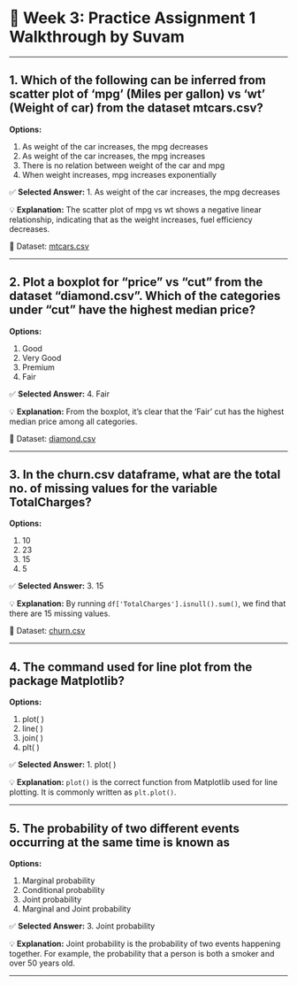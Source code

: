 <h1>🐍 Week 3: Practice Assignment 1 Walkthrough by Suvam</h1>
<hr>

<h2>1. Which of the following can be inferred from scatter plot of ‘mpg’ (Miles per gallon) vs ‘wt’ (Weight of car) from the dataset mtcars.csv?</h2>
<p><strong>Options:</strong></p>
<ol>
    <li>As weight of the car increases, the mpg decreases</li>
    <li>As weight of the car increases, the mpg increases</li>
    <li>There is no relation between weight of the car and mpg</li>
    <li>When weight increases, mpg increases exponentially</li>
</ol>
<p>✅ <strong>Selected Answer:</strong> 1. As weight of the car increases, the mpg decreases</p>
<p>💡 <strong>Explanation:</strong> The scatter plot of mpg vs wt shows a negative linear relationship, indicating that as the weight increases, fuel efficiency decreases.</p>
<p>📁 Dataset: <a href="https://drive.google.com/file/d/1Ua21bZfbtN4DUw4fK9XCF3AJmcIqSn4w/view?usp=sharing" target="_blank">mtcars.csv</a></p>

<hr>

<h2>2. Plot a boxplot for “price” vs “cut” from the dataset “diamond.csv”. Which of the categories under “cut” have the highest median price?</h2>
<p><strong>Options:</strong></p>
<ol>
    <li>Good</li>
    <li>Very Good</li>
    <li>Premium</li>
    <li>Fair</li>
</ol>
<p>✅ <strong>Selected Answer:</strong> 4. Fair</p>
<p>💡 <strong>Explanation:</strong> From the boxplot, it’s clear that the ‘Fair’ cut has the highest median price among all categories.</p>
<p>📁 Dataset: <a href="https://drive.google.com/file/d/1oSRxlHG8NcK9jNgIn4Q1Y5GGi6Jm5asX/view?usp=sharing" target="_blank">diamond.csv</a></p>

<hr>

<h2>3. In the churn.csv dataframe, what are the total no. of missing values for the variable TotalCharges?</h2>
<p><strong>Options:</strong></p>
<ol>
    <li>10</li>
    <li>23</li>
    <li>15</li>
    <li>5</li>
</ol>
<p>✅ <strong>Selected Answer:</strong> 3. 15</p>
<p>💡 <strong>Explanation:</strong> By running <code>df['TotalCharges'].isnull().sum()</code>, we find that there are 15 missing values.</p>
<p>📁 Dataset: <a href="https://drive.google.com/open?id=14eJFzce4nMREzCsd4tCTewnFdz6GZAD4" target="_blank">churn.csv</a></p>

<hr>

<h2>4. The command used for line plot from the package Matplotlib?</h2>
<p><strong>Options:</strong></p>
<ol>
    <li>plot( )</li>
    <li>line( )</li>
    <li>join( )</li>
    <li>plt( )</li>
</ol>
<p>✅ <strong>Selected Answer:</strong> 1. plot( )</p>
<p>💡 <strong>Explanation:</strong> <code>plot()</code> is the correct function from Matplotlib used for line plotting. It is commonly written as <code>plt.plot()</code>.</p>

<hr>

<h2>5. The probability of two different events occurring at the same time is known as</h2>
<p><strong>Options:</strong></p>
<ol>
    <li>Marginal probability</li>
    <li>Conditional probability</li>
    <li>Joint probability</li>
    <li>Marginal and Joint probability</li>
</ol>
<p>✅ <strong>Selected Answer:</strong> 3. Joint probability</p>
<p>💡 <strong>Explanation:</strong> Joint probability is the probability of two events happening together. For example, the probability that a person is both a smoker and over 50 years old.</p>

<hr>

</body>
</html>
